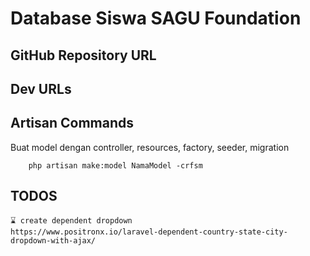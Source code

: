 # Database Siswa SAGU Foundation


## GitHub Repository URL

## Dev URLs

## Artisan Commands

Buat model dengan controller, resources, factory, seeder, migration

```
    php artisan make:model NamaModel -crfsm
```
## TODOS

    ⌛ create dependent dropdown
    https://www.positronx.io/laravel-dependent-country-state-city-dropdown-with-ajax/